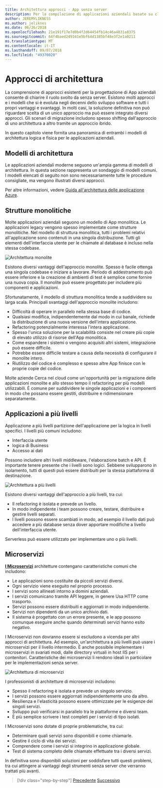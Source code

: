 ```yaml
---
title: Architettura approcci - App senza server
description: Per la compilazione di applicazioni aziendali basate su cloud, da architetture a più livelli per senza server si avvicina un'introduzione all'architettura.
author: JEREMYLIKNESS
ms.author: jeliknes
ms.date: 06/26/2018
ms.openlocfilehash: 21e191f17e7d0b4f2d64454fb14c46a4831a8375
ms.sourcegitcommit: 64f4baed249341e5bf64d1385bf48e3f2e1a0211
ms.translationtype: MT
ms.contentlocale: it-IT
ms.lasthandoff: 09/07/2018
ms.locfileid: "49370020"
---
```

# <a name="architecture-approaches"></a>Approcci di architettura

La comprensione di approcci esistenti per la progettazione di App aziendali consente di chiarire il ruolo svolto da senza server. Esistono molti approcci e i modelli che si è evoluta negli decenni dello sviluppo software e tutti i propri vantaggi e svantaggi. In molti casi, la soluzione definitiva non può riguardare scelta di un unico approccio ma può essere integrato diversi approcci. Gli scenari di migrazione includono spesso shifting dall'approccio di uno architettura a altro tramite un approccio ibrido.

In questo capitolo viene fornita una panoramica di entrambi i modelli di architettura logica e fisica per le applicazioni aziendali.

## <a name="architecture-patterns"></a>Modelli di architettura

Le applicazioni aziendali moderne seguono un'ampia gamma di modelli di architettura. In questa sezione rappresenta un sondaggio di modelli comuni. I modelli elencati di seguito non sono necessariamente tutte le procedure consigliate, ma vengono illustrati diversi approcci.

Per altre informazioni, vedere [Guida all'architettura delle applicazione Azure](https://docs.microsoft.com/azure/architecture/guide/).

## <a name="monoliths"></a>Strutture monolitiche

Molte applicazioni aziendali seguono un modello di App monolitica. Le applicazioni legacy vengono spesso implementate come strutture monolitiche. Nel modello di struttura monolitica, tutti i problemi relativi all'applicazione sono contenuti in una singola distribuzione. Tutti gli elementi dell'interfaccia utente per le chiamate al database è incluso nella stessa codebase.

![Architettura monolite](./media/monolith-architecture.png)

Esistono diversi vantaggi dell'approccio monolite. Spesso è facile ottenga una singola codebase e iniziare a lavorare. Periodo di addestramento può essere inferiore e la creazione di ambienti di test è semplice come fornire una nuova copia. Il monolite può essere progettato per includere più componenti e applicazioni.

Sfortunatamente, il modello di struttura monolitica tende a suddividere su larga scala. Principali svantaggi dell'approccio monolite includono:

* Difficoltà di operare in parallelo nella stessa base di codice.
* Qualsiasi modifica, indipendentemente dal modo in cui banale, richiede la distribuzione di una nuova versione dell'intera applicazione.
* Refactoring potenzialmente interessa l'intera applicazione.
* Spesso l'unica soluzione per la scalabilità consiste nel creare più copie di elevato utilizzo di risorse dell'App monolitica.
* Come espandere i sistemi o vengono acquisiti altri sistemi, integrazione può essere difficile.
* Potrebbe essere difficile testare a causa della necessità di configurare il monolite intero.
* Riutilizzo del codice è complesso e spesso altre App finisce con le proprie copie del codice.

Molte aziende Cerca nel cloud come un'opportunità per la migrazione delle applicazioni monolite e allo stesso tempo il refactoring per più modelli utilizzabili. È comune per suddividere le singole applicazioni e i componenti in modo che possano essere gestiti, distribuire e ridimensionare separatamente.

## <a name="n-layer-applications"></a>Applicazioni a più livelli

Applicazione a più livelli partizione dell'applicazione per la logica in livelli specifici. I livelli più comuni includono:

* Interfaccia utente
* logica di Business
* Accesso ai dati

Possono includere altri livelli middleware, l'elaborazione batch e API. È importante tenere presente che i livelli sono logici. Sebbene svilupparono in isolamento, tutti di questi può essere distribuiti per la stessa piattaforma di destinazione.

![Architettura a più livelli](./media/n-layer-architecture.png)

Esistono diversi vantaggi dell'approccio a più livelli, tra cui:

* Il refactoring è isolata e prevede un livello.
* In modo indipendente i team possono creare, testare, distribuire e gestire livelli separati.
* I livelli possono essere scambiati in modo, ad esempio il livello dati può accedere a più database senza dover apportare modifiche a livello dell'interfaccia utente.

Serverless può essere utilizzato per implementare uno o più livelli.

## <a name="microservices"></a>Microservizi

**[I Microservizi](https://docs.microsoft.com/azure/architecture/guide/architecture-styles/microservices)**  architetture contengano caratteristiche comuni che includono:

* Le applicazioni sono costituite da piccoli servizi diversi.
* Ogni servizio viene eseguito nel proprio processo.
* I servizi sono allineati intorno a domini aziendali.
* I servizi comunicano tramite API leggere, in genere Usa HTTP come trasporto.
* Servizi possono essere distribuiti e aggiornati in modo indipendente.
* Servizi non dipendenti da un unico archivio dati.
* Il sistema è progettato con un errore presente, e le app possono comunque eseguire anche quando determinati servizi hanno esito negativo.

I Microservizi non dovranno essere si escludono a vicenda per altri approcci di architettura. Ad esempio, un'architettura a più livelli può usare i microservizi per il livello intermedio. È anche possibile implementare i microservizi in svariati modi, dalle directory virtuali in host IIS per i contenitori. Caratteristiche dei microservizi li rendono ideali in particolare per le implementazioni senza server.

![Architettura di microservizi](./media/microservices-architecture.png)

I professionisti di architetture di microservizi includono:

* Spesso il refactoring è isolata e prevede un singolo servizio.
* I servizi possono essere aggiornati indipendentemente uno da altro.
* Resilienza e l'elasticità possono essere ottimizzate per le esigenze dei singoli servizi.
* Sviluppo può verificarsi in parallelo tra le piattaforme e diversi team.
* È più semplice scrivere i test completi per i servizi di tipo isolati.

I Microservizi sono dotate di proprie problematiche, tra cui:

* Determinare quali servizi sono disponibili e come chiamarle.
* Gestire il ciclo di vita dei servizi.
* Comprendere come i servizi si integrino in applicazione globale.
* Test di sistema completo delle chiamate effettuate tra i diversi servizi.

In definitiva sono disponibili soluzioni per soddisfare tutti questi problemi, tra cui attingere ai vantaggi degli strumenti senza server che verranno trattati più avanti.

>[!div class="step-by-step"]
[Precedente](index.md)
[Successivo](architecture-deployment-approaches.md)
